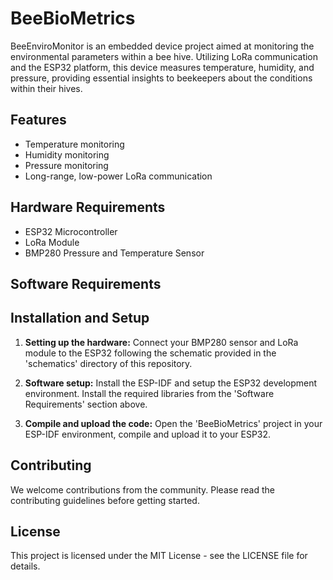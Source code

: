 # BeeBioMetrics

BeeEnviroMonitor is an embedded device project aimed at monitoring the environmental parameters within a bee hive. Utilizing LoRa communication and the ESP32 platform, this device measures temperature, humidity, and pressure, providing essential insights to beekeepers about the conditions within their hives.

## Features

- Temperature monitoring
- Humidity monitoring
- Pressure monitoring
- Long-range, low-power LoRa communication

## Hardware Requirements

- ESP32 Microcontroller
- LoRa Module
- BMP280 Pressure and Temperature Sensor

## Software Requirements


## Installation and Setup

1. **Setting up the hardware:** Connect your BMP280 sensor and LoRa module to the ESP32 following the schematic provided in the 'schematics' directory of this repository.

2. **Software setup:** Install the ESP-IDF and setup the ESP32 development environment. Install the required libraries from the 'Software Requirements' section above.

3. **Compile and upload the code:** Open the 'BeeBioMetrics' project in your ESP-IDF environment, compile and upload it to your ESP32.

## Contributing

We welcome contributions from the community. Please read the contributing guidelines before getting started.

## License

This project is licensed under the MIT License - see the LICENSE file for details.

